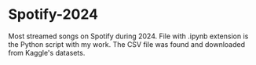 # Spotify-2024
Most streamed songs on Spotify during 2024. File with .ipynb extension is the Python script with my work.
The CSV file was found and downloaded from Kaggle's datasets.
